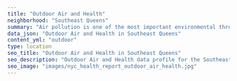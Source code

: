 ```yaml
---
title: "Outdoor Air and Health"
neighborhood: "Southeast Queens"
summary: "Air pollution is one of the most important environmental threats to urban populations and while all people are exposed, pollutant emissions, levels of exposure, and population vulnerability vary across neighborhoods. Exposures to common air pollutants have been linked to respiratory and cardiovascular diseases, cancers, and premature deaths."
data_json: "Outdoor Air and Health in Southeast Queens"
content_yml: "outdoor"
type: location
seo_title: "Outdoor Air and Health in Southeast Queens"
seo_description: "Outdoor Air and Health data profile for the Southeast Queens neighborhood of NYC."
seo_image: "images/nyc_health_report_outdoor_air_health.jpg"
---
```

